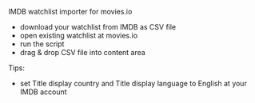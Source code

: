 IMDB watchlist importer for movies.io

- download your watchlist from IMDB as CSV file
- open existing watchlist at movies.io
- run the script
- drag & drop CSV file into content area

Tips:

- set Title display country and Title display language to English at your IMDB account
